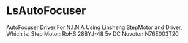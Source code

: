 # LsAutoFocuser
AutoFocuser Driver For N.I.N.A  Using Linsheng StepMotor and Driver, Which is:
Step Motor:
   RoHS 28BYJ-48 5v DC
   Nuvoton N76E003T20
   

